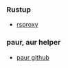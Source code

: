 ### Rustup
* [rsproxy](https://rsproxy.cn/#getStarted)

### paur, aur helper
* [paur github](https://github.com/Morganamilo/paru)
